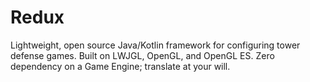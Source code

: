 # Redux
Lightweight, open source Java/Kotlin framework for configuring tower defense games. Built on LWJGL, OpenGL, and OpenGL ES. Zero dependency on a Game Engine; translate at your will.
